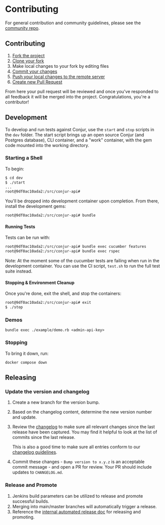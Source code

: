 # Contributing

For general contribution and community guidelines, please see the [community repo](https://github.com/cyberark/community).

## Contributing

1. [Fork the project](https://help.github.com/en/github/getting-started-with-github/fork-a-repo)
2. [Clone your fork](https://help.github.com/en/github/creating-cloning-and-archiving-repositories/cloning-a-repository)
3. Make local changes to your fork by editing files
4. [Commit your changes](https://help.github.com/en/github/managing-files-in-a-repository/adding-a-file-to-a-repository-using-the-command-line)
5. [Push your local changes to the remote server](https://help.github.com/en/github/using-git/pushing-commits-to-a-remote-repository)
6. [Create new Pull Request](https://help.github.com/en/github/collaborating-with-issues-and-pull-requests/creating-a-pull-request-from-a-fork)

From here your pull request will be reviewed and once you've responded to all
feedback it will be merged into the project. Congratulations, you're a
contributor!

## Development

To develop and run tests against Conjur, use the `start` and `stop` scripts in the `dev` folder. The start script brings up an open source Conjur (and Postgres database), CLI container, and a "work" container, with the gem code mounted into the working directory.

### Starting a Shell

To begin:

```sh
$ cd dev
$ ./start
...
root@9df0ac10ada2:/src/conjur-api#
```

You'll be dropped into development container upon completion. From there, install the development gems:

```sh
root@9df0ac10ada2:/src/conjur-api# bundle
```

#### Running Tests

Tests can be run with:

```sh
root@9df0ac10ada2:/src/conjur-api# bundle exec cucumber features
root@9df0ac10ada2:/src/conjur-api# bundle exec rspec
```

Note: At the moment some of the cucumber tests are failing when run in the development container.
You can use the CI script, `test.sh` to run the full test suite instead.

#### Stopping & Environment Cleanup

Once you're done, exit the shell, and stop the containers:

```sh
root@9df0ac10ada2:/src/conjur-api# exit
$ ./stop
```

### Demos

```sh-session
bundle exec ./example/demo.rb <admin-api-key>
```

### Stopping

To bring it down, run:

```sh-session
docker compose down
```

## Releasing

### Update the version and changelog

1. Create a new branch for the version bump.
1. Based on the changelog content, determine the new version number and update.
1. Review the [changelog](CHANGELOG.md) to make sure all relevant changes since
   the last release have been captured. You may find it helpful to look at the
   list of commits since the last release.

   This is also a good time to make sure all entries conform to our
   [changelog guidelines](https://github.com/cyberark/community/blob/main/Conjur/CONTRIBUTING.md#changelog-guidelines).
1. Commit these changes - `Bump version to x.y.z` is an acceptable commit message - and open a PR
   for review. Your PR should include updates to `CHANGELOG.md`.

### Release and Promote

1. Jenkins build parameters can be utilized to release and promote successful builds.
1. Merging into main/master branches will automatically trigger a release.
1. Reference the [internal automated release doc](https://github.com/conjurinc/docs/blob/master/reference/infrastructure/automated_releases.md#release-and-promotion-process)
   for releasing and promoting.
